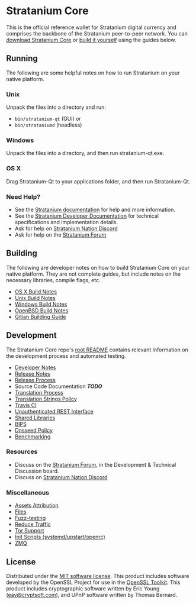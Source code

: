 Stratanium Core
==========

This is the official reference wallet for Stratanium digital currency and comprises the backbone of the Stratanium peer-to-peer network. You can [download Stratanium Core](https://www.stratanium.org/downloads/) or [build it yourself](#building) using the guides below.

Running
---------------------
The following are some helpful notes on how to run Stratanium on your native platform.

### Unix

Unpack the files into a directory and run:

- `bin/stratanium-qt` (GUI) or
- `bin/strataniumd` (headless)

### Windows

Unpack the files into a directory, and then run stratanium-qt.exe.

### OS X

Drag Stratanium-Qt to your applications folder, and then run Stratanium-Qt.

### Need Help?

* See the [Stratanium documentation](https://docs.stratanium.org)
for help and more information.
* See the [Stratanium Developer Documentation](https://stratanium-docs.github.io/) 
for technical specifications and implementation details.
* Ask for help on [Stratanium Nation Discord](http://strataniumchat.org)
* Ask for help on the [Stratanium Forum](https://stratanium.org/forum)

Building
---------------------
The following are developer notes on how to build Stratanium Core on your native platform. They are not complete guides, but include notes on the necessary libraries, compile flags, etc.

- [OS X Build Notes](build-osx.md)
- [Unix Build Notes](build-unix.md)
- [Windows Build Notes](build-windows.md)
- [OpenBSD Build Notes](build-openbsd.md)
- [Gitian Building Guide](gitian-building.md)

Development
---------------------
The Stratanium Core repo's [root README](/README.md) contains relevant information on the development process and automated testing.

- [Developer Notes](developer-notes.md)
- [Release Notes](release-notes.md)
- [Release Process](release-process.md)
- Source Code Documentation ***TODO***
- [Translation Process](translation_process.md)
- [Translation Strings Policy](translation_strings_policy.md)
- [Travis CI](travis-ci.md)
- [Unauthenticated REST Interface](REST-interface.md)
- [Shared Libraries](shared-libraries.md)
- [BIPS](bips.md)
- [Dnsseed Policy](dnsseed-policy.md)
- [Benchmarking](benchmarking.md)

### Resources
* Discuss on the [Stratanium Forum](https://stratanium.org/forum), in the Development & Technical Discussion board.
* Discuss on [Stratanium Nation Discord](http://strataniumchat.org)

### Miscellaneous
- [Assets Attribution](assets-attribution.md)
- [Files](files.md)
- [Fuzz-testing](fuzzing.md)
- [Reduce Traffic](reduce-traffic.md)
- [Tor Support](tor.md)
- [Init Scripts (systemd/upstart/openrc)](init.md)
- [ZMQ](zmq.md)

License
---------------------
Distributed under the [MIT software license](/COPYING).
This product includes software developed by the OpenSSL Project for use in the [OpenSSL Toolkit](https://www.openssl.org/). This product includes
cryptographic software written by Eric Young ([eay@cryptsoft.com](mailto:eay@cryptsoft.com)), and UPnP software written by Thomas Bernard.
